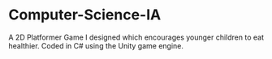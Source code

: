 # Computer-Science-IA
A 2D Platformer Game I designed which encourages younger children to eat healthier. Coded in C# using the Unity game engine.
